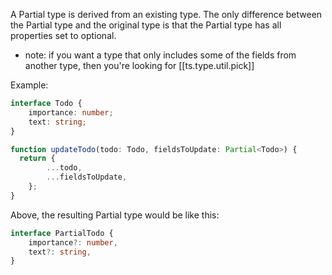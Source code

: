 
A Partial type is derived from an existing type. The only difference between the Partial type and the original type is that the Partial type has all properties set to optional.
- note: if you want a type that only includes some of the fields from another type, then you're looking for [[ts.type.util.pick]]

Example:
```ts
interface Todo {
	importance: number;
	text: string;
}

function updateTodo(todo: Todo, fieldsToUpdate: Partial<Todo>) {
  return {
		...todo,
		...fieldsToUpdate,
	};
}
```

Above, the resulting Partial type would be like this:
```ts
interface PartialTodo {
	importance?: number,
	text?: string,
}
